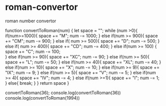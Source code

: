 # roman-convertor
roman number convertor

function convertToRoman(num) {
  let space = "";
  while (num >0){
    if(num>=1000){
      space += "M";
      num -= 1000;
    } else if(num >= 900){
      space += "CM";
      num -= 900;
    } else if( num >= 500){
      space += "D";
      num -= 500;
    } else if( num >= 400){
      space += "CD";
      num -= 400;
    } else if(num >= 100) {
      space += "C";
      num -= 100;   
    } else if(num >= 90){
      space += "XC";
      num -= 90;
    } else if(num >= 50){
      space += "L";
      num -= 50;
    } else if(num >= 40){
      space += "XL";
      num -= 40;
    } else if(num >= 10){
      space += "X";
      num -= 10;
    } else if(num >= 9){
      space += "IX";
      num -= 9;
    } else if(num >= 5){
      space += "V";
      num -= 5;
    } else if(num >= 4){
      space += "IV";
      num -= 4;
    } else if(num >=1){
      space += "I";
      num -= 1;
    }
    else{
      break;
    }
   } 
  return space
}

convertToRoman(36);
console.log(convertToRoman(36))
console.log(convertToRoman(1994))
